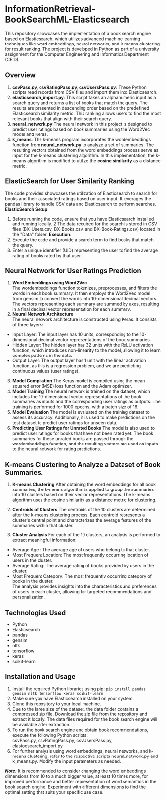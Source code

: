 # InformationRetrieval-BookSearchML-Elasticsearch
This repository showcases the implementation of a book search engine based on Elasticsearch, which utilizes advanced machine learning techniques like word embeddings, neural networks, and k-means clustering for result ranking. The project is developed in Python as part of a university assignment for the Computer Engineering and Informatics Department (CEID).  

## Overview  
1. **csvPass.py, csvRatingPass.py, csvUsersPass.py**: These Python scripts read records from CSV files and import them into Elasticsearch.
2. **elasticsearch_import.py**: This script takes an alphanumeric input as a search query and returns a list of books that match the query. The results are presented in descending order based on the predefined Elasticsearch similarity metric. This ranking allows users to find the most relevant books that align with their search query.
3. **neural_network.py**:The neural network in this project is designed to predict user ratings based on book summaries using the Word2Vec model and Keras.
4. **k_means**: The k-means program incorporates the wordembeddings function from **neural_network.py** to analyze a set of summaries. The resulting vectors obtained from the word embeddings process serve as input for the k-means clustering algorithm. In this implementation, the k-means algorithm is modified to utilize the **cosine similarity** as a distance metric.

## ElasticSearch for User Similarity Ranking
The code provided showcases the utilization of Elasticsearch to search for books and their associated ratings based on user input. It leverages the pandas library to handle CSV data and Elasticsearch to perform searches.
**ElasticSearch Setup**:
1. Before running the code, ensure that you have Elasticsearch installed and running locally.
2 The data required for the search is stored in CSV files (BX-Users.csv, BX-Books.csv, and BX-Book-Ratings.csv) located in the "Data" folder.
**Execution**:
1. Execute the code and provide a search term to find books that match the query.
2. Enter a unique identifier (UID) representing the user to find the average rating of books rated by that user.

## Neural Network for User Ratings Prediction
1. **Word Embeddings using Word2Vec**  
The wordembeddings function tokenizes, preprocesses, and filters the words in each book summary. It then employs the Word2Vec model from gensim to convert the words into 10-dimensional decimal vectors. The vectors representing each summary are summed by axes, resulting in a final decimal vector representation for each summary.
2. **Neural Network Architecture**  
The neural network architecture is constructed using Keras. It consists of three layers:  

- Input Layer: The input layer has 10 units, corresponding to the 10-dimensional decimal vector representations of the book summaries.
- Hidden Layer: The hidden layer has 32 units with the ReLU activation function, which introduces non-linearity to the model, allowing it to learn complex patterns in the data.
- Output Layer: The output layer has 1 unit with the linear activation function, as this is a regression problem, and we are predicting continuous values (user ratings).
3. **Model Compilation**
The Keras model is compiled using the mean squared error (MSE) loss function and the Adam optimizer.
4. **Model Training**
The neural network is trained on the dataset, which includes the 10-dimensional vector representations of the book summaries as inputs and the corresponding user ratings as outputs. The training is performed for 1000 epochs, with a batch size of 16.
5. **Model Evaluation**
The model is evaluated on the training dataset to assess its accuracy. Additionally, it is used to make predictions on the test dataset to predict user ratings for unseen data.
6. **Predicting User Ratings for Unrated Books**
The model is also used to predict user ratings for books that have not been rated yet. The book summaries for these unrated books are passed through the wordembeddings function, and the resulting vectors are used as inputs to the neural network for rating predictions.

## K-means Clustering to Analyze a Dataset of Book Summaries. 
1. **K-means Clustering**
After obtaining the word embeddings for all book summaries, the k-means algorithm is applied to group the summaries into 10 clusters based on their vector representations. The k-means algorithm uses the cosine similarity as a distance metric for clustering.
2. **Centroids of Clusters**
The centroids of the 10 clusters are determined after the k-means clustering process. Each centroid represents a cluster's central point and characterizes the average features of the summaries within that cluster.

3. **Cluster Analysis**
For each of the 10 clusters, an analysis is performed to extract meaningful information:  

  - Average Age : The average age of users who belong to that cluster. 
  - Most Frequent Location: The most frequently occurring location of users in the cluster.
  - Average Rating: The average rating of books provided by users in the cluster. 
  - Most Frequent Category: The most frequently occurring category of books in the cluster.  
The analysis provides insights into the characteristics and preferences of users in each cluster, allowing for targeted recommendations and personalization.

## Technologies Used
  - Python
  - Elasticsearch
  - pandas
  - gensim
  - nltk
  - tensorflow
  - keras
  - scikit-learn 

## Installation and Usage
1. Install the required Python libraries using pip:
`pip install pandas gensim nltk tensorflow keras scikit-learn`  
2. Make sure you have Elasticsearch installed on your system.
3. Clone this repository to your local machine.
4. Due to the large size of the dataset, the data folder contains a compressed zip file. Download the zip file from the repository and extract it locally. The data files required for the book search engine will be available after extraction.
5. To run the book search engine and obtain book recommendations, execute the following Python scripts:  
  csvPass.py, csvRatingPass.py, csvUsersPass.py, elastocsearch_import.py
6. For further analysis using word embeddings, neural networks, and k-means clustering, refer to the respective scripts neural_network.py and k_means.py. Modify the input parameters as needed.

**_Note:_** It is recommended to consider changing the word embeddings dimensions from 10 to a much bigger value, at least 10 times more, for improved performance and better representation of word semantics in the book search engine. Experiment with different dimensions to find the optimal setting that suits your specific use case.
